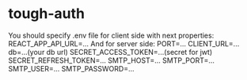 # tough-auth
You should specify .env file for client side with next properties:
REACT_APP_API_URL=...
And for server side:
PORT=...
CLIENT_URL=...
db=...(your db url)
SECRET_ACCESS_TOKEN=...(secret for jwt)
SECRET_REFRESH_TOKEN=...
SMTP_HOST=...
SMTP_PORT=...
SMTP_USER=...
SMTP_PASSWORD=...
